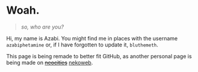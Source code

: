 # Woah.

> *so, who are you?*

Hi, my name is Azabi. You might find me in places with the username `azabiphetamine` or, if I have forgotten to update it, `bluthemeth`.

This page is being remade to better fit GitHub, as another personal page is being made on ~~[neocities](https://azabiphetamine.neocities.org)~~ [nekoweb](https://azabiphetamine.nekoweb.org).
